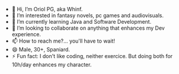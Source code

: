- 👋 Hi, I’m Oriol PG, aka Whinf.
- 👀 I’m interested in fantasy novels, pc games and audiovisuals.
- 🌱 I’m currently learning Java and Software Development.
- 💞️ I’m looking to collaborate on anything that enhances my Dev experience.
- 📫 How to reach me?... you'll have to wait!
- 😄 Male, 30+, Spaniard.
- ⚡ Fun fact: I don't like coding, neither exercice. But doing both for 10h/day enhances my character.

<!---
whinf/whinf is a ✨ special ✨ repository because its `README.md` (this file) appears on your GitHub profile.
You can click the Preview link to take a look at your changes.
--->
